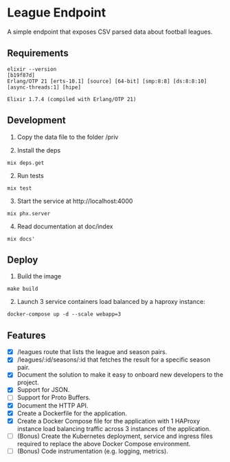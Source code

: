 # League Endpoint

A simple endpoint that exposes CSV parsed data about football leagues.

## Requirements

```
elixir --version                                                                                           [b19f87d]
Erlang/OTP 21 [erts-10.1] [source] [64-bit] [smp:8:8] [ds:8:8:10] [async-threads:1] [hipe]

Elixir 1.7.4 (compiled with Erlang/OTP 21)
```

## Development

1. Copy the data file to the folder /priv

2. Install the deps

```mix deps.get```

2. Run tests

```mix test```

3. Start the service at http://localhost:4000

```mix phx.server```

4. Read documentation at doc/index

```mix docs'```

## Deploy

1. Build the image

```make build```

2. Launch 3 service containers load balanced by a haproxy instance:

```docker-compose up -d --scale webapp=3```

## Features

- [x] /leagues route that lists the league and season pairs.
- [x] /leagues/:id/seasons/:id that fetches the result for a specific season pair.
- [x] Document the solution to make it easy to onboard new developers to the project.
- [x] Support for JSON.
- [ ] Support for Proto Buffers.
- [x] Document the HTTP API.
- [x] Create a Dockerfile for the application.
- [x] Create a Docker Compose file for the application with 1 HAProxy instance load balancing
traffic across 3 instances of the application.
- [ ] (Bonus) Create the Kubernetes deployment, service and ingress files required to replace the
above Docker Compose environment.
- [ ] (Bonus) Code instrumentation (e.g. logging, metrics).
